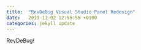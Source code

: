 ```yaml
---
title:  "RevDeBug Visual Studio Panel Redesign"
date:   2019-11-02 12:55:55 +0100
categories: jekyll update
---
```

RevDeBug!